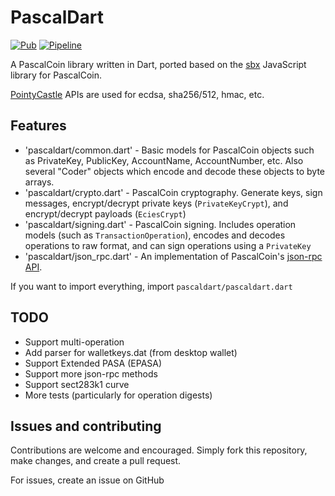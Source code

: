 # PascalDart
[![Pub](https://img.shields.io/pub/v/pascaldart)](https://pub.dev/packages/pascaldart) [![Pipeline](https://gitlab.com/appditto/pascaldart/badges/master/pipeline.svg)](https://gitlab.com/appditto/pascaldart/pipelines)

A PascalCoin library written in Dart, ported based on the [sbx](https://github.com/Techworker/sbx) JavaScript library for PascalCoin.

[PointyCastle](https://github.com/PointyCastle/pointycastle) APIs are used for ecdsa, sha256/512, hmac, etc.

## Features

* 'pascaldart/common.dart' - Basic models for PascalCoin objects such as PrivateKey, PublicKey, AccountName, AccountNumber, etc. Also several "Coder" objects which encode and decode these objects to byte arrays.
* 'pascaldart/crypto.dart' - PascalCoin cryptography. Generate keys, sign messages, encrypt/decrypt private keys (`PrivateKeyCrypt`), and encrypt/decrypt payloads (`EciesCrypt`)
* 'pascaldart/signing.dart' - PascalCoin signing. Includes operation models (such as `TransactionOperation`), encodes and decodes operations to raw format, and can sign operations using a `PrivateKey`
* 'pascaldart/json_rpc.dart' - An implementation of PascalCoin's [json-rpc API](https://www.pascalcoin.org/development/rpc).

If you want to import everything, import `pascaldart/pascaldart.dart`

## TODO

* Support multi-operation
* Add parser for walletkeys.dat (from desktop wallet)
* Support Extended PASA (EPASA)
* Support more json-rpc methods
* Support sect283k1 curve
* More tests (particularly for operation digests)

## Issues and contributing

Contributions are welcome and encouraged. Simply fork this repository, make changes, and create a pull request.

For issues, create an issue on GitHub

